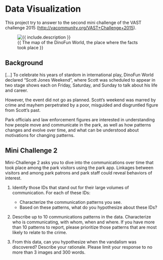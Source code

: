 # Data Visualization

This project try to answer to the second mini challenge of the  VAST challenge 2015 (http://vacommunity.org/VAST+Challenge+2015).


<figure class="image">
    <img src="{{ https://github.com/ettorepuccetti/DataVisualization/blob/master/documents/Auxiliary%20Files/Park%20Map.jpg }}" alt="{{ include.description }}">
    <figcaption>{{ The map of the DinoFun World, the place where the facts took place }}</figcaption>
</figure>

## Background
[...]
To celebrate his years of stardom in international play, DinoFun World declared “Scott Jones Weekend”, where Scott was scheduled to appear in two stage shows each on Friday, Saturday, and Sunday to talk about his life and career.

However, the event did not go as planned. Scott’s weekend was marred by crime and mayhem perpetrated by a poor, misguided and disgruntled figure from Scott’s past.

Park officials and law enforcement figures are interested in understanding how people move and communicate in the park, as well as how patterns changes and evolve over time, and what can be understood about motivations for changing patterns.

## Mini Challenge 2

Mini-Challenge 2 asks you to dive into the communications over time that took place among the park visitors using the park app. Linkages between visitors and among park patrons and park staff could reveal behaviors of interest.

1. Identify those IDs that stand out for their large volumes of communication. For each of these IDs:
   * Characterize the communication patterns you see.
   * Based on these patterns, what do you hypothesize about these IDs?

2. Describe up to 10 communications patterns in the data. Characterize who is communicating, with whom, when and where. If you have more than 10 patterns to report, please prioritize those patterns that are most likely to relate to the crime.

3. From this data, can you hypothesize when the vandalism was discovered? Describe your rationale. 
Please limit your response to no more than 3 images and 300 words.